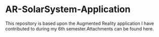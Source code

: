 # AR-SolarSystem-Application
This repository is based upon the Augmented Reality application I have contributed to during my 6th semester.Attachments can be found here.
